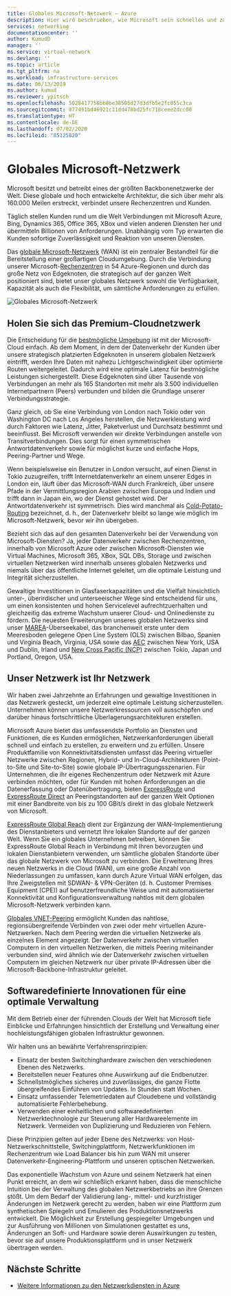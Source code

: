 ```yaml
---
title: Globales Microsoft-Netzwerk – Azure
description: Hier wird beschrieben, wie Microsoft sein schnelles und zuverlässiges globales Netzwerk aufbaut
services: networking
documentationcenter: ''
author: KumudD
manager: ''
ms.service: virtual-network
ms.devlang: ''
ms.topic: article
ms.tgt_pltfrm: na
ms.workload: infrastructure-services
ms.date: 06/13/2019
ms.author: kumud
ms.reviewer: ypitsch
ms.openlocfilehash: 5028417758bb8be38505d27d3dfb5e2fc055c3ca
ms.sourcegitcommit: 877491bd46921c11dd478bd25fc718ceee2dcc08
ms.translationtype: HT
ms.contentlocale: de-DE
ms.lasthandoff: 07/02/2020
ms.locfileid: "85125820"
---
```

# <a name="microsoft-global-network"></a>Globales Microsoft-Netzwerk

Microsoft besitzt und betreibt eines der größten Backbonenetzwerke der Welt. Diese globale und hoch entwickelte Architektur, die sich über mehr als 160.000 Meilen erstreckt, verbindet unsere Rechenzentren und Kunden. 
 
Täglich stellen Kunden rund um die Welt Verbindungen mit Microsoft Azure, Bing, Dynamics 365, Office 365, XBox und vielen anderen Diensten her und übermitteln Billionen von Anforderungen. Unabhängig vom Typ erwarten die Kunden sofortige Zuverlässigkeit und Reaktion von unseren Diensten. 
 
Das [globale Microsoft-Netzwerk](https://azure.microsoft.com/global-infrastructure/global-network/) (WAN) ist ein zentraler Bestandteil für die Bereitstellung einer großartigen Cloudumgebung. Durch die Verbindung unserer Microsoft-[Rechenzentren](https://azure.microsoft.com/global-infrastructure/) in 54 Azure-Regionen und durch das große Netz von Edgeknoten, die strategisch auf der ganzen Welt positioniert sind, bietet unser globales Netzwerk sowohl die Verfügbarkeit, Kapazität als auch die Flexibilität, um sämtliche Anforderungen zu erfüllen.

![Globales Microsoft-Netzwerk](./media/microsoft-global-network/microsoft-global-wan.png)
 
## <a name="get-the-premium-cloud-network"></a>Holen Sie sich das Premium-Cloudnetzwerk
 
Die Entscheidung für die [bestmögliche Umgebung](https://www.sdxcentral.com/articles/news/azure-tops-aws-gcp-in-cloud-performance-says-thousandeyes/2018/11/) ist mit der Microsoft-Cloud einfach. Ab dem Moment, in dem der Datenverkehr der Kunden über unsere strategisch platzierten Edgeknoten in unserem globalen Netzwerk eintrifft, werden Ihre Daten mit nahezu Lichtgeschwindigkeit über optimierte Routen weitergeleitet. Dadurch wird eine optimale Latenz für bestmögliche Leistungen sichergestellt. Diese Edgeknoten sind über Tausende von Verbindungen an mehr als 165 Standorten mit mehr als 3.500 individuellen Internetpartnern (Peers) verbunden und bilden die Grundlage unserer Verbindungsstrategie. 
 
Ganz gleich, ob Sie eine Verbindung von London nach Tokio oder von Washington DC nach Los Angeles herstellen, die Netzwerkleistung wird durch Faktoren wie Latenz, Jitter, Paketverlust und Durchsatz bestimmt und beeinflusst.  Bei Microsoft verwenden wir direkte Verbindungen anstelle von Transitverbindungen. Dies sorgt für einen symmetrischen Antwortdatenverkehr sowie für möglichst kurze und einfache Hops, Peering-Partner und Wege. 

Wenn beispielsweise ein Benutzer in London versucht, auf einen Dienst in Tokio zuzugreifen, trifft Internetdatenverkehr an einem unserer Edges in London ein, läuft über das Microsoft-WAN durch Frankreich, über unsere Pfade in der Vermittlungsregion Arabien zwischen Europa und Indien und trifft dann in Japan ein, wo der Dienst gehostet wird. Der Antwortdatenverkehr ist symmetrisch. Dies wird manchmal als [Cold-Potato-Routing](https://en.wikipedia.org/wiki/Hot-potato_and_cold-potato_routing) bezeichnet, d. h., der Datenverkehr bleibt so lange wie möglich im Microsoft-Netzwerk, bevor wir ihn übergeben.  
  
Bezieht sich das auf den gesamten Datenverkehr bei der Verwendung von Microsoft-Diensten? Ja, jeder Datenverkehr zwischen Rechenzentren, innerhalb von Microsoft Azure oder zwischen Microsoft-Diensten wie Virtual Machines, Microsoft 365, XBox, SQL DBs, Storage und zwischen virtuellen Netzwerken wird innerhalb unseres globalen Netzwerks und niemals über das öffentliche Internet geleitet, um die optimale Leistung und Integrität sicherzustellen.  
 
Gewaltige Investitionen in Glasfaserkapazitäten und die Vielfalt hinsichtlich unter-, überirdischer und unterseeischer Wege sind entscheidend für uns, um einen konsistenten und hohen Servicelevel aufrechtzuerhalten und gleichzeitig das extreme Wachstum unserer Cloud- und Onlinedienste zu fördern. Die neuesten Erweiterungen unseres globalen Netzwerks sind unser [MAREA](https://www.submarinecablemap.com/#/submarine-cable/marea)-Überseekabel, das branchenweit erste unter dem Meeresboden gelegene Open Line System (OLS) zwischen Bilbao, Spanien und Virginia Beach, Virginia, USA sowie das [AEC](https://www.submarinecablemap.com/#/submarine-cable/aeconnect-1) zwischen New York, USA und Dublin, Irland und [New Cross Pacific (NCP)](https://www.submarinecablemap.com/#/submarine-cable/new-cross-pacific-ncp-cable-system) zwischen Tokio, Japan und Portland, Oregon, USA. 
 

## <a name="our-network-is-your-network"></a>Unser Netzwerk ist Ihr Netzwerk

Wir haben zwei Jahrzehnte an Erfahrungen und gewaltige Investitionen in das Netzwerk gesteckt, um jederzeit eine optimale Leistung sicherzustellen. Unternehmen können unsere Netzwerkressourcen voll ausschöpfen und darüber hinaus fortschrittliche Überlagerungsarchitekturen erstellen. 
 
Microsoft Azure bietet das umfassendste Portfolio an Diensten und Funktionen, die es Kunden ermöglichen, Netzwerkanforderungen überall schnell und einfach zu erstellen, zu erweitern und zu erfüllen. Unsere Produktfamilie von Konnektivitätsdiensten umfasst das Peering virtueller Netzwerke zwischen Regionen, Hybrid- und In-Cloud-Architekturen (Point-to-Site und Site-to-Site) sowie globale IP-Übertragungsszenarien.  Für Unternehmen, die ihr eigenes Rechenzentrum oder Netzwerk mit Azure verbinden möchten, oder für Kunden mit hohen Anforderungen an die Datenerfassung oder Datenübertragung, bieten [ExpressRoute](../expressroute/expressroute-introduction.md) und [ExpressRoute Direct](../expressroute/expressroute-erdirect-about.md) an Peeringstandorten auf der ganzen Welt Optionen mit einer Bandbreite von bis zu 100 GBit/s direkt in das globale Netzwerk von Microsoft.  
 
[ExpressRoute Global Reach](../expressroute/expressroute-global-reach.md) dient zur Ergänzung der WAN-Implementierung des Dienstanbieters und vernetzt Ihre lokalen Standorte auf der ganzen Welt. Wenn Sie ein globales Unternehmen betreiben, können Sie ExpressRoute Global Reach in Verbindung mit Ihren bevorzugten und lokalen Dienstanbietern verwenden, um sämtliche globalen Standorte über das globale Netzwerk von Microsoft zu verbinden. Die Erweiterung Ihres neuen Netzwerks in die Cloud (WAN), um eine große Anzahl von Niederlassungen zu umfassen, kann durch Azure Virtual WAN erfolgen, das Ihre Zweigstellen mit SDWAN- & VPN-Geräten (d. h. Customer Premises Equipment (CPE)) auf benutzerfreundliche Weise und mit automatisierter Konnektivität und Konfigurationsverwaltung nahtlos mit dem globalen Microsoft-Netzwerk verbinden kann. 
 
[Globales VNET-Peering](../virtual-network/virtual-network-peering-overview.md) ermöglicht Kunden das nahtlose, regionsübergreifende Verbinden von zwei oder mehr virtuellen Azure-Netzwerken. Nach dem Peering werden die virtuellen Netzwerke als einzelnes Element angezeigt. Der Datenverkehr zwischen virtuellen Computern in den virtuellen Netzwerken, die mittels Peering miteinander verbunden sind, wird ähnlich wie der Datenverkehr zwischen virtuellen Computern im gleichen Netzwerk nur über private IP-Adressen über die Microsoft-Backbone-Infrastruktur geleitet. 
 

## <a name="well-managed-using-software-defined-innovation"></a>Softwaredefinierte Innovationen für eine optimale Verwaltung

Mit dem Betrieb einer der führenden Clouds der Welt hat Microsoft tiefe Einblicke und Erfahrungen hinsichtlich der Erstellung und Verwaltung einer hochleistungsfähigen globalen Infrastruktur gewonnen.  
 
Wir halten uns an bewährte Verfahrensprinzipien: 
 
- Einsatz der besten Switchinghardware zwischen den verschiedenen Ebenen des Netzwerks.  
- Bereitstellen neuer Features ohne Auswirkung auf die Endbenutzer.  
- Schnellstmögliches sicheres und zuverlässiges, die ganze Flotte übergreifendes Einführen von Updates. In Stunden statt Wochen.  
- Einsatz umfassender Telemetriedaten auf Cloudebene und vollständig automatisierte Fehlerbehebung.  
- Verwenden einer einheitlichen und softwaredefinierten Netzwerktechnologie zur Steuerung aller Hardwareelemente im Netzwerk.  Vermeiden von Duplizierung und Reduzieren von Fehlern. 
 
Diese Prinzipien gelten auf jeder Ebene des Netzwerks: von Host-Netzwerkschnittstelle, Switchingplattform, Netzwerkfunktionen im Rechenzentrum wie Load Balancer bis hin zum WAN mit unserer Datenverkehr-Engineering-Plattform und unseren optischen Netzwerken.  
 
Das exponentielle Wachstum von Azure und seinem Netzwerk hat einen Punkt erreicht, an dem wir schließlich erkannt haben, dass die menschliche Intuition bei der Verwaltung des globalen Netzwerkbetriebs an ihre Grenzen stößt. Um dem Bedarf der Validierung lang-, mittel- und kurzfristiger Änderungen im Netzwerk gerecht zu werden, haben wir eine Plattform zum synthetischen Spiegeln und Emulieren des Produktionsnetzwerks entwickelt. Die Möglichkeit zur Erstellung gespiegelter Umgebungen und zur Ausführung von Millionen von Simulationen gestattet es uns, Änderungen an Soft- und Hardware sowie deren Auswirkungen zu testen, bevor sie auf unsere Produktionsplattform und in unser Netzwerk übertragen werden. 

## <a name="next-steps"></a>Nächste Schritte
- [Weitere Informationen zu den Netzwerkdiensten in Azure](https://azure.microsoft.com/product-categories/networking/)
